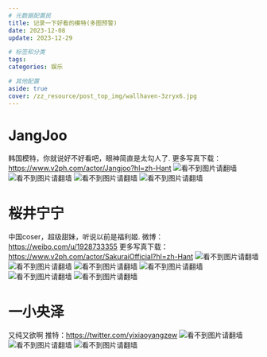 ```yaml
---
# 元数据配置民
title: 记录一下好看的模特(多图预警)
date: 2023-12-08
update: 2023-12-29

# 标签和分类
tags:
categories: 娱乐

# 其他配置
aside: true
cover: /zz_resource/post_top_img/wallhaven-3zryx6.jpg
---
```

# JangJoo
韩国模特，你就说好不好看吧，眼神简直是太勾人了.
更多写真下载：https://www.v2ph.com/actor/Jangjoo?hl=zh-Hant
![看不到图片请翻墙](https://dl-web.dropbox.com/scl/fi/0ec0mqtno9jtnsoyd4oic/124.128.92.186_b9971160_1.33_4-3_aloabp4.jpg?rlkey=4cks4bv6hky2sfj6dg3b098ww&dl=0)
![看不到图片请翻墙](https://dl-web.dropbox.com/scl/fi/ksu1857atoyodhedn0ve7/124.128.92.186_6a764c7c_1.33_4-3_1cf9swp.jpg?rlkey=p9spcwdmxlzfag009d4dz29bj&dl=0)
![看不到图片请翻墙](https://dl-web.dropbox.com/scl/fi/ejqhy1uc3zqvj4edl-webqqj/124.128.92.186_39f46b71_1.50_3-2_givax5h.png?rlkey=pe6ws70mnawz8czf9zaemsp6n&dl=0)
![看不到图片请翻墙](https://i.imgur.com/yQkBgGr.jpg)

# 桜井宁宁
中国coser，超级甜妹，听说以前是福利姬.
微博：https://weibo.com/u/1928733355
更多写真下载：https://www.v2ph.com/actor/SakuraiOfficial?hl=zh-Hant
![看不到图片请翻墙](https://dl-web.dropbox.com/scl/fi/vgoegjqk6tgbdyxyputr7/1.50_3-2_6etnxjl.jpg?rlkey=mkgsirhjvaft84tz3v144ppsp&dl=0)
![看不到图片请翻墙](https://dl-web.dropbox.com/scl/fi/e840jg23dz8jnoh56bm9l/1.50_3-2_iete49t.jpg?rlkey=1feqmu0y33p8uoammp246xw26&dl=0)
![看不到图片请翻墙](https://dl-web.dropbox.com/scl/fi/s0f58fv37k4wirwwvheuz/1.33_4-3_snkr5ml.jpg?rlkey=ysajor1p3qjh6ncurkfcdt0ou&dl=0)
![看不到图片请翻墙](https://dl-web.dropbox.com/scl/fi/uxjomx5dpyyqonz95ao4a/1.50_5000-3333_iyoz173.jpg?rlkey=s48vnq6por5h3f7c5ttk41zz9&dl=0)
![看不到图片请翻墙](https://dl-web.dropbox.com/scl/fi/ecknnrtdxhdfxg7slrft5/1.50_3-2_zsuhbhb.jpg?rlkey=xbzbmeb06htl64ypbhysrqgt1&dl=0)
![看不到图片请翻墙](/zz_resource/wallhaven-578q79.jpg)

# 一小央泽
又纯又欲啊
推特：https://twitter.com/yixiaoyangzew
![看不到图片请翻墙](https://dl-web.dropbox.com/scl/fi/xuy95z0aiijwtlctkd4x6/1.78_16-9_6qcxg8q.png?rlkey=vj016ainj7qwkxfe4nwyxvjjt&dl=0)
![看不到图片请翻墙](https://dl-web.dropbox.com/scl/fi/nfvey6g96znuoshavzr69/221.215.103.126_ac0d9284_Qn7kUZeWqJEpTgHk.jpg?rlkey=y1zb71pwm1xfoyop4a5juye1j&dl=0)
![看不到图片请翻墙](https://dl-web.dropbox.com/scl/fi/i57wxsh01kz5f74bjlaue/221.215.103.126_b82180b6_cMmEhyj3nWuHLSyy.jpg?rlkey=zjczb1hqjs0yc5q929znsd7dr&dl=0)